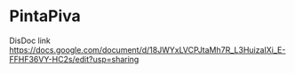 # PintaPiva
DisDoc link https://docs.google.com/document/d/18JWYxLVCPJtaMh7R_L3HuizaIXi_E-FFHF36VY-HC2s/edit?usp=sharing
